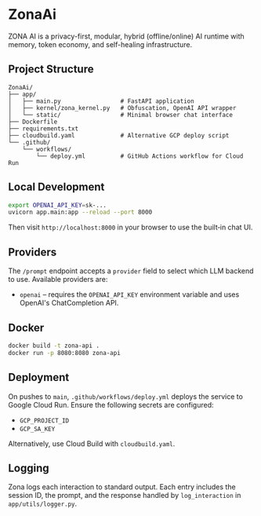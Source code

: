 # ZonaAi

ZONA AI is a privacy-first, modular, hybrid (offline/online) AI runtime with memory, token economy, and self-healing infrastructure.

## Project Structure

```
ZonaAi/
├── app/
│   ├── main.py                 # FastAPI application
│   ├── kernel/zona_kernel.py   # Obfuscation, OpenAI API wrapper
│   └── static/                 # Minimal browser chat interface
├── Dockerfile
├── requirements.txt
├── cloudbuild.yaml             # Alternative GCP deploy script
└── .github/
    └── workflows/
        └── deploy.yml          # GitHub Actions workflow for Cloud Run
```

## Local Development

```bash
export OPENAI_API_KEY=sk-...
uvicorn app.main:app --reload --port 8000
```

Then visit `http://localhost:8000` in your browser to use the built‑in chat UI.

## Providers

The `/prompt` endpoint accepts a `provider` field to select which LLM backend to use. Available providers are:

- `openai` – requires the `OPENAI_API_KEY` environment variable and uses OpenAI's ChatCompletion API.

## Docker

```bash
docker build -t zona-api .
docker run -p 8080:8080 zona-api
```

## Deployment

On pushes to `main`, `.github/workflows/deploy.yml` deploys the service to Google Cloud Run. Ensure the following secrets are configured:

- `GCP_PROJECT_ID`
- `GCP_SA_KEY`

Alternatively, use Cloud Build with `cloudbuild.yaml`.

## Logging

Zona logs each interaction to standard output. Each entry includes the session ID, the prompt, and the response handled by `log_interaction` in `app/utils/logger.py`.
